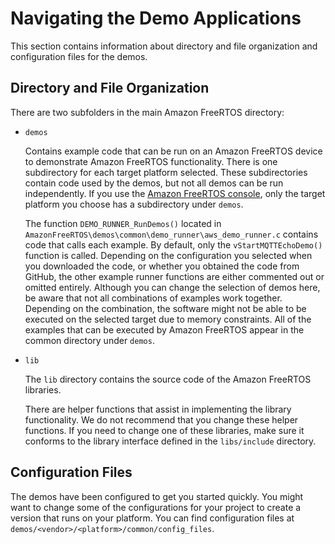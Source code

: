 # Navigating the Demo Applications<a name="freertos-mds-projects-struct"></a>

This section contains information about directory and file organization and configuration files for the demos\. 

## Directory and File Organization<a name="freertos-files-org"></a>

There are two subfolders in the main Amazon FreeRTOS directory:
+ `demos`

  Contains example code that can be run on an Amazon FreeRTOS device to demonstrate Amazon FreeRTOS functionality\. There is one subdirectory for each target platform selected\. These subdirectories contain code used by the demos, but not all demos can be run independently\. If you use the [Amazon FreeRTOS console](https://console.aws.amazon.com/freertos), only the target platform you choose has a subdirectory under `demos`\.

  The function `DEMO_RUNNER_RunDemos()` located in `AmazonFreeRTOS\demos\common\demo_runner\aws_demo_runner.c` contains code that calls each example\. By default, only the `vStartMQTTEchoDemo()` function is called\. Depending on the configuration you selected when you downloaded the code, or whether you obtained the code from GitHub, the other example runner functions are either commented out or omitted entirely\. Although you can change the selection of demos here, be aware that not all combinations of examples work together\. Depending on the combination, the software might not be able to be executed on the selected target due to memory constraints\. All of the examples that can be executed by Amazon FreeRTOS appear in the common directory under `demos`\.
+ `lib`

  The `lib` directory contains the source code of the Amazon FreeRTOS libraries\.

  There are helper functions that assist in implementing the library functionality\. We do not recommend that you change these helper functions\. If you need to change one of these libraries, make sure it conforms to the library interface defined in the `libs/include` directory\.

## Configuration Files<a name="freertos-config"></a>

The demos have been configured to get you started quickly\. You might want to change some of the configurations for your project to create a version that runs on your platform\. You can find configuration files at `demos/<vendor>/<platform>/common/config_files`\.